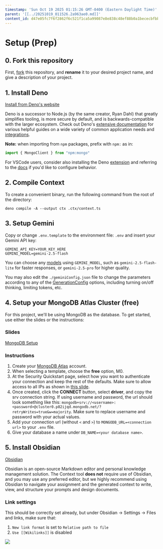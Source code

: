 ```yaml
---
timestamp: 'Sun Oct 19 2025 01:15:26 GMT-0400 (Eastern Daylight Time)'
parent: '[[../20251019_011526.2a963ae0.md]]'
content_id: d47e05fc7f6f2862f6c521f1ca5a99087e8e838c48ef88b0a1bececbfbbd7e2a
---
```


# Setup (Prep)

## 0. Fork this repository

First, [fork](https://docs.github.com/en/pull-requests/collaborating-with-pull-requests/working-with-forks/fork-a-repo#forking-a-repository) this repository, and **rename** it to your desired project name, and give a description of your project.

## 1. Install Deno

[Install from Deno's website](https://deno.com)

Deno is a successor to Node.js (by the same creator, Ryan Dahl) that greatly simplifies tooling, is more secure by default, and is backwards-compatible with the larger ecosystem. Check out Deno's [extensive documentation](https://docs.deno.com/runtime/) for various helpful guides on a wide variety of common application needs and [integrations](https://docs.deno.com/examples/).

**Note:** when importing from `npm` packages, prefix with `npm:` as in:

```typescript
import { MongoClient } from "npm:mongo"
```

For VSCode users, consider also installing the Deno [extension](https://marketplace.visualstudio.com/items?itemName=denoland.vscode-deno) and referring to the [docs](https://docs.deno.com/runtime/reference/vscode/) if you'd like to configure behavior.

## 2. Compile Context

To create a convenient binary, run the following command from the root of the directory:

```shell
deno compile -A --output ctx .ctx/context.ts
```

## 3. Setup Gemini

Copy or change `.env.template` to the environment file: `.env` and insert your Gemini API key:

```env
GEMINI_API_KEY=YOUR_KEY_HERE
GEMINI_MODEL=gemini-2.5-flash
```

You can choose any [models](https://ai.google.dev/gemini-api/docs/models) using `GEMINI_MODEL`, such as `gemini-2.5-flash-lite` for faster responses, or `gemini-2.5-pro` for higher quality.

You may also edit the `./geminiConfig.json` file to change the parameters according to any of the [GenerationConfig](https://ai.google.dev/api/generate-content#v1beta.GenerationConfig) options, including turning on/off thinking, limiting tokens, etc.

## 4. Setup your MongoDB Atlas Cluster (free)

For this project, we'll be using MongoDB as the database. To get started, use either the slides or the instructions:

### Slides

[MongoDB Setup](https://docs.google.com/presentation/d/1DBOWIQ2AAGQPDRgmnad8wN9S9M955LcHYZQlnbu-QCs/edit?usp=sharing)

### Instructions

1. Create your [MongoDB Atlas](https://www.mongodb.com/cloud/atlas/register) account.
2. When selecting a template, choose the **free** option, M0.
3. At the Security Quickstart page, select how you want to authenticate your connection and keep the rest of the defaults. Make sure to allow access to all IPs as shown in [this slide](https://docs.google.com/presentation/d/1DBOWIQ2AAGQPDRgmnad8wN9S9M955LcHYZQlnbu-QCs/edit?usp=sharing).
4. Once created, click the **CONNECT** button, select **driver**, and copy the srv connection string. If using username and password, the url should look something like this: `mongodb+srv://<username>:<password>@cluster0.p82ijqd.mongodb.net/?retryWrites=true&w=majority`. Make sure to replace username and password with your actual values.
5. Add your connection url (without `<` and `>`) to `MONGODB_URL=<connection url>` to your `.env` file.
6. Give your database a name under `DB_NAME=<your database name>`.

## 5. Install Obsidian

[Obsidian](https://obsidian.md)

Obsidian is an open-source Markdown editor and personal knowledge management solution. The Context tool **does not** require use of Obsidian, and you may use any preferred editor, but we highly recommend using Obsidian to navigate your assignment and the generated context to write, view, and structure your prompts and design documents.

### Link settings

This should be correctly set already, but under Obsidian -> Settings -> Files and links, make sure that:

1. `New link format` is set to `Relative path to file`
2. `Use [[Wikilinks]]` is disabled

![](media/obsidian_settings.png)
